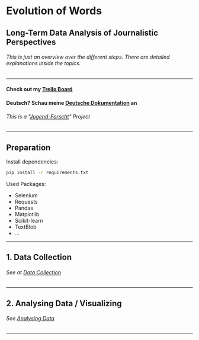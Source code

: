 # Evolution of Words

## Long-Term Data Analysis of Journalistic Perspectives

###### This is just an overview over the different steps. There are detailed explanations inside the topics.

---

#### Check out my [Trello Board](https://trello.com/w/jugend_forscht/)

#### Deutsch? Schau meine [Deutsche Dokumentation](./Dokumentation/) an

###### This is a "[Jugend-Forscht](https://jugend-forscht.de)" Project

---

## Preparation

Install dependencies:

```sh
pip install -r requirements.txt
```

Used Packages:

- Selenium
- Requests
- Pandas
- Matplotlib
- Scikit-learn
- TextBlob
- ...

---

## 1. Data Collection

###### See at [Data Collection](data-collection/README.md)

---

## 2. Analysing Data / Visualizing

###### See [Analysing Data](Analysing/README.md)

---
